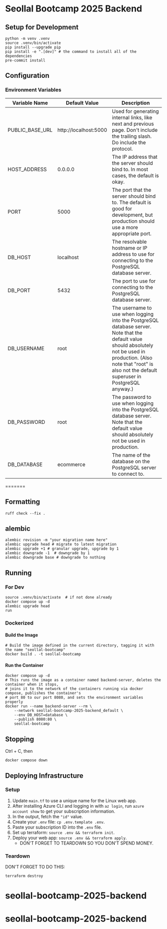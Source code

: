 # Seollal Bootcamp 2025 Backend

## Setup for Development

```shell
python -m venv .venv
source .venv/bin/activate
pip install --upgrade pip
pip install -e ".[dev]" # the command to install all of the dependencies
pre-commit install
```

## Configuration

### Environment Variables

| Variable Name | Default Value | Description |
|---------------|---------------|-------------|
| PUBLIC_BASE_URL | http://localhost:5000 | Used for generating internal links, like next and previous page. Don't include the trailing slash. Do include the protocol. |
| HOST_ADDRESS | 0.0.0.0 | The IP address that the server should bind to. In most cases, the default is okay. |
| PORT | 5000 | The port that the server should bind to. The default is good for development, but production should use a more appropriate port. |
| DB_HOST | localhost | The resolvable hostname or IP address to use for connecting to the PostgreSQL database server. |
| DB_PORT | 5432 | The port to use for connecting to the PostgreSQL database server. |
| DB_USERNAME | root | The username to use when logging into the PostgreSQL database server. Note that the default value should absolutely not be used in production. (Also note that "root" is also not the default superuser in PostgreSQL anyway.) |
| DB_PASSWORD | root | The password to use when logging into the PostgreSQL database server. Note that the default value should absolutely not be used in production. |
| DB_DATABASE | ecommerce | The name of the database on the PostgreSQL server to connect to. |
=======

## Formatting

```shell
ruff check --fix .
```

## alembic
```
alembic revision -m "your migration name here"
alembic upgrade head # migrate to latest migration
alembic upgrade +1 # granular upgrade, upgrade by 1
alembic downgrade -1  # downgrade by 1
alembic downgrade base # downgrade to nothing
```

## Running

### For Dev

```shell
source .venv/bin/activate  # if not done already
docker compose up -d
alembic upgrade head
run
```

### Dockerized

#### Build the Image

```shell
# Build the image defined in the current directory, tagging it with the name "seollal-bootcamp"
docker build . -t seollal-bootcamp
```

#### Run the Container

```shell
docker compose up -d
# This runs the image as a container named backend-server, deletes the container when it stops,
# joins it to the network of the containers running via docker compose, publishes the container's
# port 80 to our port 8080, and sets the environment variables properly
docker run --name backend-server --rm \
    --network seollal-bootcamp-2025-backend_default \
    --env DB_HOST=database \
    --publish 8080:80 \
    seollal-bootcamp
```

## Stopping

Ctrl + C, then

```shell
docker compose down
```

## Deploying Infrastructure

### Setup

1. Update `main.tf` to use a unique name for the Linux web app.
2. After installing Azure CLI and logging in with `az login`, run `azure account show` to get your subscription information.
3. In the output, fetch the `"id"` value.
4. Create your `.env` file: `cp .env.template .env`.
5. Paste your subscription ID into the `.env` file.
6. Set up terraform: `source .env && terraform init`.
7. Deploy your web app: `source .env && terraform apply`.
    * DON'T FORGET TO TEARDOWN SO YOU DON'T SPEND MONEY.

### Teardown

DON'T FORGET TO DO THIS:

```shell
terraform destroy
```
# seollal-bootcamp-2025-backend
# seollal-bootcamp-2025-backend
